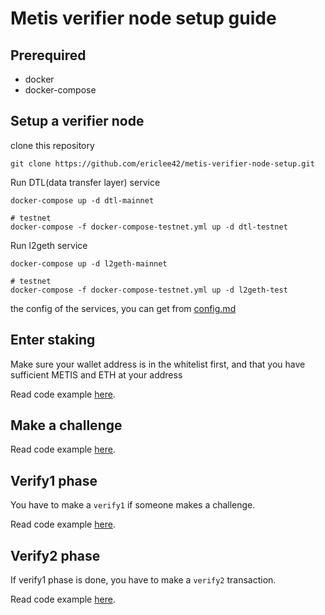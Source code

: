 # Metis verifier node setup guide

## Prerequired

- docker
- docker-compose

## Setup a verifier node

clone this repository

```
git clone https://github.com/ericlee42/metis-verifier-node-setup.git
```

Run DTL(data transfer layer) service

```
docker-compose up -d dtl-mainnet

# testnet
docker-compose -f docker-compose-testnet.yml up -d dtl-testnet
```

Run l2geth service

```
docker-compose up -d l2geth-mainnet

# testnet
docker-compose -f docker-compose-testnet.yml up -d l2geth-test
```

the config of the services, you can get from [config.md](./CONFIG.md)

## Enter staking

Make sure your wallet address is in the whitelist first, and that you have sufficient METIS and ETH at your address

Read code example [here](https://github.com/ericlee42/metis-verifier-node-setup/blob/main/src/index.ts#L33-L48).

## Make a challenge

Read code example [here](https://github.com/ericlee42/metis-verifier-node-setup/blob/main/src/index.ts#L33-L48).

## Verify1 phase

You have to make a `verify1` if someone makes a challenge.

Read code example [here](https://github.com/ericlee42/metis-verifier-node-setup/blob/main/src/index.ts#L83-L104).

## Verify2 phase

If verify1 phase is done, you have to make a `verify2` transaction.

Read code example [here](https://github.com/ericlee42/metis-verifier-node-setup/blob/main/src/index.ts#L106-L115).
